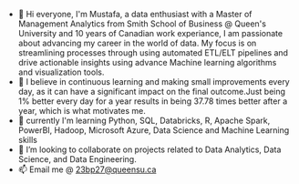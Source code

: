 - 👋 Hi everyone, I'm Mustafa, a data enthusiast with a Master of Management Analytics from Smith School of Business @ Queen's University and 10 years of Canadian work
experiance, I am passionate about advancing my career in the world of data. My focus is on streamlining processes through using automated ETL/ELT pipelines and drive actionable insights using advance Machine learning algorithms and visualization tools.
- 👀 I believe in continuous learning and making small improvements every day, as it can have a significant impact on the final outcome.Just being 1% better every day for a year results in being 37.78 times better after a year, which is what motivates me.
- 🌱 currently I'm learning Python, SQL, Databricks, R, Apache Spark, PowerBI, Hadoop, Microsoft Azure, Data Science and Machine Learning skills
- 🤝 I’m looking to collaborate on projects related to Data Analytics, Data Science, and Data Engineering.
- 📫 Email me @ 23bp27@queensu.ca


